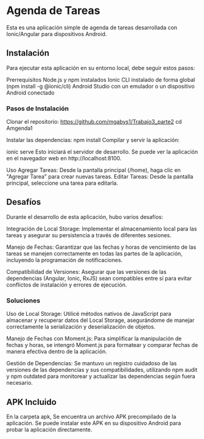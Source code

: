 # Agenda de Tareas
Esta es una aplicación simple de agenda de tareas desarrollada con Ionic/Angular para dispositivos Android.

## Instalación
Para ejecutar esta aplicación en su entorno local, debe seguir estos pasos:

Prerrequisitos
Node.js y npm instalados
Ionic CLI instalado de forma global (npm install -g @ionic/cli)
Android Studio con un emulador o un dispositivo Android conectado

### Pasos de Instalación
Clonar el repositorio:
https://github.com/mgabys1/Trabajo3_parte2
cd Amgenda1

Instalar las dependencias:
npm install
Compilar y servir la aplicación:

ionic serve
Esto iniciará el servidor de desarrollo. Se puede ver la aplicación en el navegador web en http://localhost:8100.

Uso
Agregar Tareas: Desde la pantalla principal (/home), haga clic en "Agregar Tarea" para crear nuevas tareas.
Editar Tareas: Desde la pantalla principal, seleccione una tarea para editarla.


## Desafíos
Durante el desarrollo de esta aplicación, hubo varios desafíos:

Integración de Local Storage: Implementar el almacenamiento local para las tareas y asegurar su persistencia a través de diferentes sesiones.

Manejo de Fechas: Garantizar que las fechas y horas de vencimiento de las tareas se manejen correctamente en todas las partes de la aplicación, incluyendo la programación de notificaciones.

Compatibilidad de Versiones: Asegurar que las versiones de las dependencias (Angular, Ionic, RxJS) sean compatibles entre sí para evitar conflictos de instalación y errores de ejecución.

### Soluciones
Uso de Local Storage: Utilicé métodos nativos de JavaScript para almacenar y recuperar datos del Local Storage, asegurándome de manejar correctamente la serialización y deserialización de objetos.

Manejo de Fechas con Moment.js: Para simplificar la manipulación de fechas y horas, se intengró Moment.js para formatear y comparar fechas de manera efectiva dentro de la aplicación.

Gestión de Dependencias: Se mantuvo un registro cuidadoso de las versiones de las dependencias y sus compatibilidades, utilizando npm audit y npm outdated para monitorear y actualizar las dependencias según fuera necesario.

## APK Incluido
En la carpeta apk, Se encuentra un archivo APK precompilado de la aplicación. Se puede instalar este APK en  su dispositivo Android para probar la aplicación directamente.
